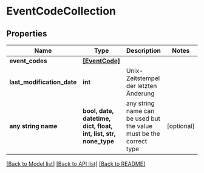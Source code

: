 # EventCodeCollection


## Properties
Name | Type | Description | Notes
------------ | ------------- | ------------- | -------------
**event_codes** | [**[EventCode]**](EventCode.md) |  | 
**last_modification_date** | **int** | Unix-Zeitstempel der letzten Änderung | 
**any string name** | **bool, date, datetime, dict, float, int, list, str, none_type** | any string name can be used but the value must be the correct type | [optional]

[[Back to Model list]](../README.md#documentation-for-models) [[Back to API list]](../README.md#documentation-for-api-endpoints) [[Back to README]](../README.md)


